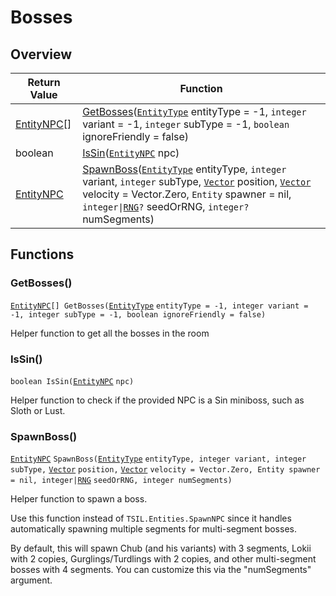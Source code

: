 # Bosses

## Overview

| Return Value                                                            | Function                                                                                                                                                                                                                                                                                                                                                                                                                                                                  |
| ----------------------------------------------------------------------- | ------------------------------------------------------------------------------------------------------------------------------------------------------------------------------------------------------------------------------------------------------------------------------------------------------------------------------------------------------------------------------------------------------------------------------------------------------------------------- |
| [EntityNPC](https://wofsauge.github.io/IsaacDocs/rep/EntityNPC.html)\[] | [GetBosses](bosses.md#getbosses)([`EntityType`](https://wofsauge.github.io/IsaacDocs/rep/enums/EntityType.html) entityType = -1, `integer` variant = -1, `integer` subType = -1, `boolean` ignoreFriendly = false)                                                                                                                                                                                                                                                        |
| boolean                                                                 | [IsSin](bosses.md#issin)([`EntityNPC`](https://wofsauge.github.io/IsaacDocs/rep/EntityNPC.html) npc)                                                                                                                                                                                                                                                                                                                                                                      |
| [EntityNPC](https://wofsauge.github.io/IsaacDocs/rep/EntityNPC.html)    | [SpawnBoss](bosses.md#spawnboss)([`EntityType`](https://wofsauge.github.io/IsaacDocs/rep/enums/EntityType.html) entityType, `integer` variant, `integer` subType, [`Vector`](https://wofsauge.github.io/IsaacDocs/rep/Vector.html) position, [`Vector`](https://wofsauge.github.io/IsaacDocs/rep/Vector.html) velocity = Vector.Zero, `Entity` spawner = nil, `integer\|`[`RNG`](https://wofsauge.github.io/IsaacDocs/rep/RNG.html)`?` seedOrRNG, `integer?` numSegments) |

## Functions

### GetBosses()

[`EntityNPC`](https://wofsauge.github.io/IsaacDocs/rep/EntityNPC.html)`[] GetBosses(`[`EntityType`](https://wofsauge.github.io/IsaacDocs/rep/enums/EntityType.html) `entityType = -1, integer variant = -1, integer subType = -1, boolean ignoreFriendly = false)`

Helper function to get all the bosses in the room

### IsSin()

`boolean IsSin(`[`EntityNPC`](https://wofsauge.github.io/IsaacDocs/rep/EntityNPC.html) `npc)`

Helper function to check if the provided NPC is a Sin miniboss, such as Sloth or Lust.

### SpawnBoss()

[`EntityNPC`](https://wofsauge.github.io/IsaacDocs/rep/EntityNPC.html) `SpawnBoss(`[`EntityType`](https://wofsauge.github.io/IsaacDocs/rep/enums/EntityType.html) `entityType, integer variant, integer subType,` [`Vector`](https://wofsauge.github.io/IsaacDocs/rep/Vector.html) `position,` [`Vector`](https://wofsauge.github.io/IsaacDocs/rep/Vector.html) `velocity = Vector.Zero, Entity spawner = nil, integer|`[`RNG`](https://wofsauge.github.io/IsaacDocs/rep/RNG.html) `seedOrRNG, integer numSegments)`

Helper function to spawn a boss.

Use this function instead of `TSIL.Entities.SpawnNPC` since it handles automatically spawning multiple segments for multi-segment bosses.

By default, this will spawn Chub (and his variants) with 3 segments, Lokii with 2 copies, Gurglings/Turdlings with 2 copies, and other multi-segment bosses with 4 segments. You can customize this via the "numSegments" argument.
